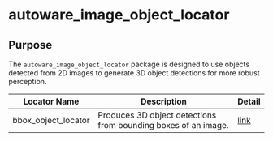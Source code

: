 # autoware_image_object_locator

## Purpose

The `autoware_image_object_locator` package is designed to use objects detected from 2D images to generate 3D object detections for more robust perception.

| Locator Name        | Description                                                    | Detail                                |
| ------------------- | -------------------------------------------------------------- | ------------------------------------- |
| bbox_object_locator | Produces 3D object detections from bounding boxes of an image. | [link](./docs/bbox-object-locator.md) |
